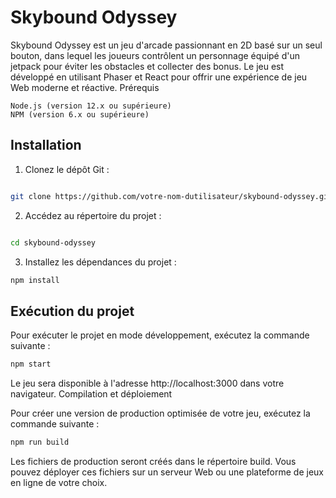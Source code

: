 # Skybound Odyssey

Skybound Odyssey est un jeu d'arcade passionnant en 2D basé sur un seul bouton, dans lequel les joueurs contrôlent un personnage équipé d'un jetpack pour éviter les obstacles et collecter des bonus. Le jeu est développé en utilisant Phaser et React pour offrir une expérience de jeu Web moderne et réactive.
Prérequis

    Node.js (version 12.x ou supérieure)
    NPM (version 6.x ou supérieure)

## Installation

1. Clonez le dépôt Git :

```bash

git clone https://github.com/votre-nom-dutilisateur/skybound-odyssey.git
```
2. Accédez au répertoire du projet :

```bash

cd skybound-odyssey
```
3. Installez les dépendances du projet :

```bash
npm install
```

## Exécution du projet

Pour exécuter le projet en mode développement, exécutez la commande suivante :

```bash
npm start
```

Le jeu sera disponible à l'adresse http://localhost:3000 dans votre navigateur.
Compilation et déploiement

Pour créer une version de production optimisée de votre jeu, exécutez la commande suivante :

```bash
npm run build
```

Les fichiers de production seront créés dans le répertoire build. Vous pouvez déployer ces fichiers sur un serveur Web ou une plateforme de jeux en ligne de votre choix.
